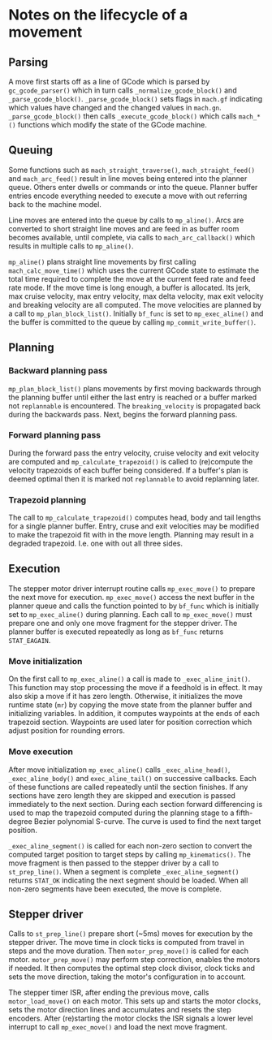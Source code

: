 # Notes on the lifecycle of a movement

## Parsing
A move first starts off as a line of GCode which is parsed by
``gc_gcode_parser()`` which in turn calls ``_normalize_gcode_block()``
and ``_parse_gcode_block()``.  ``_parse_gcode_block()`` sets flags in
``mach.gf`` indicating which values have changed and the changed values in
``mach.gn``.  ``_parse_gcode_block()`` then calls ``_execute_gcode_block()``
which calls ``mach_*()`` functions which modify the state of the GCode machine.

## Queuing
Some functions such as ``mach_straight_traverse()``, ``mach_straight_feed()``
and ``mach_arc_feed()`` result in line moves being entered into the planner
queue.  Others enter dwells or commands or into the queue.  Planner buffer
entries encode everything needed to execute a move with out referring back to
the machine model.

Line moves are entered into the queue by calls to ``mp_aline()``.  Arcs are
converted to short straight line moves and are feed in as buffer room becomes
available, until complete, via calls to ``mach_arc_callback()`` which results in
multiple calls to ``mp_aline()``.

``mp_aline()`` plans straight line movements by first calling
``mach_calc_move_time()`` which uses the current GCode state to estimate the
total time required to complete the move at the current feed rate and feed rate
mode.  If the move time is long enough, a buffer is allocated.  Its jerk, max
cruise velocity, max entry velocity, max delta velocity, max exit velocity and
breaking velocity are all computed.  The move velocities are planned by a
call to ``mp_plan_block_list()``.  Initially ``bf_func`` is set to
``mp_exec_aline()`` and the buffer is committed to the queue by calling
``mp_commit_write_buffer()``.

## Planning
### Backward planning pass
``mp_plan_block_list()`` plans movements by first moving backwards through the
planning buffer until either the last entry is reached or a buffer marked not
``replannable`` is encountered.  The ``breaking_velocity`` is propagated back
during the backwards pass.  Next, begins the forward planning pass.

### Forward planning pass
During the forward pass the entry velocity, cruise velocity and exit velocity
are computed and ``mp_calculate_trapezoid()`` is called to (re)compute the
velocity trapezoids of each buffer being considered.  If a buffer's plan is
deemed optimal then it is marked not ``replannable`` to avoid replanning later.

### Trapezoid planning
The call to ``mp_calculate_trapezoid()`` computes head, body and tail lengths
for a single planner buffer.  Entry, cruse and exit velocities may be modified
to make the trapezoid fit with in the move length.  Planning may result in a
degraded trapezoid.  I.e. one with out all three sides.

## Execution
The stepper motor driver interrupt routine calls ``mp_exec_move()`` to prepare
the next move for execution.  ``mp_exec_move()`` access the next buffer in the
planner queue and calls the function pointed to by ``bf_func`` which is
initially set to ``mp_exec_aline()`` during planning.  Each call to
``mp_exec_move()`` must prepare one and only one move fragment for the stepper
driver.  The planner buffer is executed repeatedly as long as ``bf_func``
returns ``STAT_EAGAIN``.

### Move initialization
On the first call to ``mp_exec_aline()`` a call is made to
``_exec_aline_init()``.  This function may stop processing the move if a
feedhold is in effect.  It may also skip a move if it has zero length.
Otherwise, it initializes the move runtime state (``mr``) by copying the move
state from the planner buffer and initializing variables.  In addition, it
computes waypoints at the ends of each trapezoid section.  Waypoints are used
later for position correction which adjust position for rounding errors.

### Move execution
After move initialization ``mp_exec_aline()`` calls ``_exec_aline_head()``,
``_exec_aline_body()`` and ``exec_aline_tail()`` on successive callbacks.  Each
of these functions are called repeatedly until the section finishes.  If any
sections have zero length they are skipped and execution is passed immediately
to the next section.  During each section forward differencing is used to map
the trapezoid computed during the planning stage to a fifth-degree Bezier
polynomial S-curve.  The curve is used to find the next target position.

``_exec_aline_segment()`` is called for each non-zero section to convert the
computed target position to target steps by calling ``mp_kinematics()``.  The
move fragment is then passed to the stepper driver by a call to
``st_prep_line()``.  When a segment is complete ``_exec_aline_segment()``
returns ``STAT_OK`` indicating the next segment should be loaded.  When all
non-zero segments have been executed, the move is complete.

## Stepper driver
Calls to ``st_prep_line()`` prepare short (~5ms) moves for execution by the
stepper driver.  The move time in clock ticks is computed from travel in steps
and the move duration.  Then ``motor_prep_move()`` is called for each motor.
``motor_prep_move()`` may perform step correction, enables the motors if needed.
It then computes the optimal step clock divisor, clock ticks and sets the move
direction, taking the motor's configuration in to account.

The stepper timer ISR, after ending the previous move, calls
``motor_load_move()`` on each motor.  This sets up and starts the motor clocks,
sets the motor direction lines and accumulates and resets the step encoders.
After (re)starting the motor clocks the ISR signals a lower level interrupt to
call ``mp_exec_move()`` and load the next move fragment.
